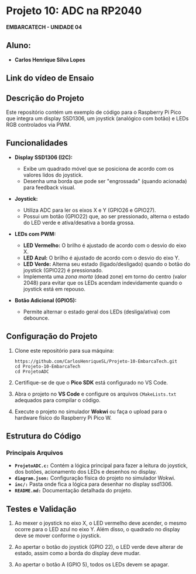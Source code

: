 # Projeto 10: **ADC na RP2040**
**EMBARCATECH - UNIDADE 04**

## Aluno: 
- **Carlos Henrique Silva Lopes**

## **Link do vídeo de Ensaio**

## **Descrição do Projeto**
Este repositório contém um exemplo de código para o Raspberry Pi Pico que integra um display SSD1306, um joystick (analógico com botão) e LEDs RGB controlados via PWM.

## Funcionalidades

- **Display SSD1306 (I2C):**
  - Exibe um quadrado móvel que se posiciona de acordo com os valores lidos do joystick.
  - Desenha uma borda que pode ser "engrossada" (quando acionada) para feedback visual.

- **Joystick:**
  - Utiliza ADC para ler os eixos X e Y (GPIO26 e GPIO27).
  - Possui um botão (GPIO22) que, ao ser pressionado, alterna o estado do LED verde e ativa/desativa a borda grossa.

- **LEDs com PWM:**
  - **LED Vermelho:** O brilho é ajustado de acordo com o desvio do eixo X.
  - **LED Azul:** O brilho é ajustado de acordo com o desvio do eixo Y.
  - **LED Verde:** Alterna seu estado (ligado/desligado) quando o botão do joystick (GPIO22) é pressionado.
  - Implementa uma *zona morta* (dead zone) em torno do centro (valor 2048) para evitar que os LEDs acendam indevidamente quando o joystick está em repouso.

- **Botão Adicional (GPIO5):**
  - Permite alternar o estado geral dos LEDs (desliga/ativa) com debounce.


## Configuração do Projeto

1. Clone este repositório para sua máquina:

   ```
   https://github.com/CarlosHenriqueSL/Projeto-10-EmbarcaTech.git
   cd Projeto-10-EmbarcaTech
   cd ProjetoADC
   ```

2. Certifique-se de que o **Pico SDK** está configurado no VS Code.

3. Abra o projeto no **VS Code** e configure os arquivos `CMakeLists.txt` adequados para compilar o código.

4. Execute o projeto no simulador **Wokwi** ou faça o upload para o hardware físico do Raspberry Pi Pico W.


## Estrutura do Código

### Principais Arquivos
- **`ProjetoADC.c:`** Contém a lógica principal para fazer a leitura do joystick, dos botões, acionamento dos LEDs e desenhos no display.
- **`diagram.json:`** Configuração física do projeto no simulador Wokwi.
- **`inc/:`** Pasta onde fica a lógica para desenhar no display ssd1306.
- **`README.md:`** Documentação detalhada do projeto.


## Testes e Validação

1. Ao mexer o joystick no eixo X, o LED vermelho deve acender, o mesmo ocorre para o LED azul no eixo Y. Além disso, o quadrado no display deve se mover conforme o joystick.

2. Ao apertar o botão do joystick (GPIO 22), o LED verde deve alterar de estado, assim como a borda do display deve mudar.

3. Ao apertar o botão A (GPIO 5), todos os LEDs devem se apagar.

